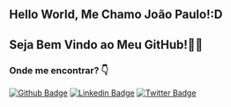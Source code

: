 
## Hello World, Me Chamo João Paulo!:D
## Seja Bem Vindo ao Meu GitHub!👨‍💻







### Onde me encontrar? 👇
[![Github Badge](https://img.shields.io/badge/-Github-000?style=flat-square&logo=Github&logoColor=Blue&link=https://github.com/joaopaulonr)]([https://github.com/joaopaulonr])
[![Linkedin Badge](https://img.shields.io/badge/-LinkedIn-blue?style=flat-square&logo=Linkedin&logoColor=white&link=https://www.linkedin.com/in/jo%C3%A3o-paulo-nobre-rodrigues-10a06a240/)](https://www.linkedin.com/in/jo%C3%A3o-paulo-nobre-rodrigues-10a06a240/)
[![Twitter Badge](https://img.shields.io/badge/-Twitter-1ca0f1?style=flat-square&labelColor=1ca0f1&logo=twitter&logoColor=white&link=https://twitter.com/JooPauloNobreR1)](https://twitter.com/JooPauloNobreR1)
